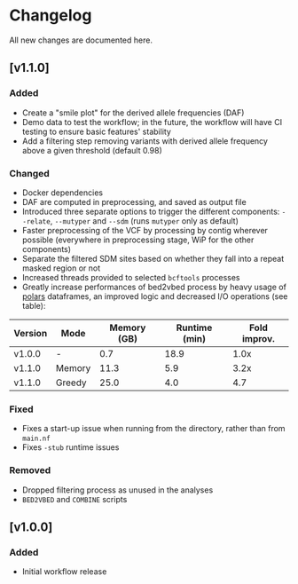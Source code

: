 # Changelog
All new changes are documented here.

## [v1.1.0]

### Added
- Create a "smile plot" for the derived allele frequencies (DAF)
- Demo data to test the workflow; in the future, the workflow will have CI testing to ensure basic features' stability
- Add a filtering step removing variants with derived allele frequency above a given threshold (default 0.98)

### Changed
- Docker dependencies
- DAF are computed in preprocessing, and saved as output file
- Introduced three separate options to trigger the different components: `--relate`, `--mutyper` and `--sdm` (runs `mutyper` only as default)
- Faster preprocessing of the VCF by processing by contig wherever possible (everywhere in preprocessing stage, WiP for the other components)
- Separate the filtered SDM sites based on whether they fall into a repeat masked region or not
- Increased threads provided to selected `bcftools` processes
- Greatly increase performances of bed2vbed process by heavy usage of [polars](https://pola.rs/) dataframes, an improved logic and decreased I/O operations (see table):

| Version |  Mode  | Memory (GB) | Runtime (min) | Fold improv. |
|---------|--------|-------------|---------------|--------------|
| v1.0.0  |    -   |      0.7    |     18.9      |     1.0x     |
| v1.1.0  | Memory |     11.3    |      5.9      |     3.2x     |
| v1.1.0  | Greedy |     25.0    |      4.0      |     4.7      |

### Fixed
- Fixes a start-up issue when running from the directory, rather than from `main.nf`
- Fixes `-stub` runtime issues

### Removed
- Dropped filtering process as unused in the analyses
- `BED2VBED` and `COMBINE` scripts

## [v1.0.0]
### Added
- Initial workflow release